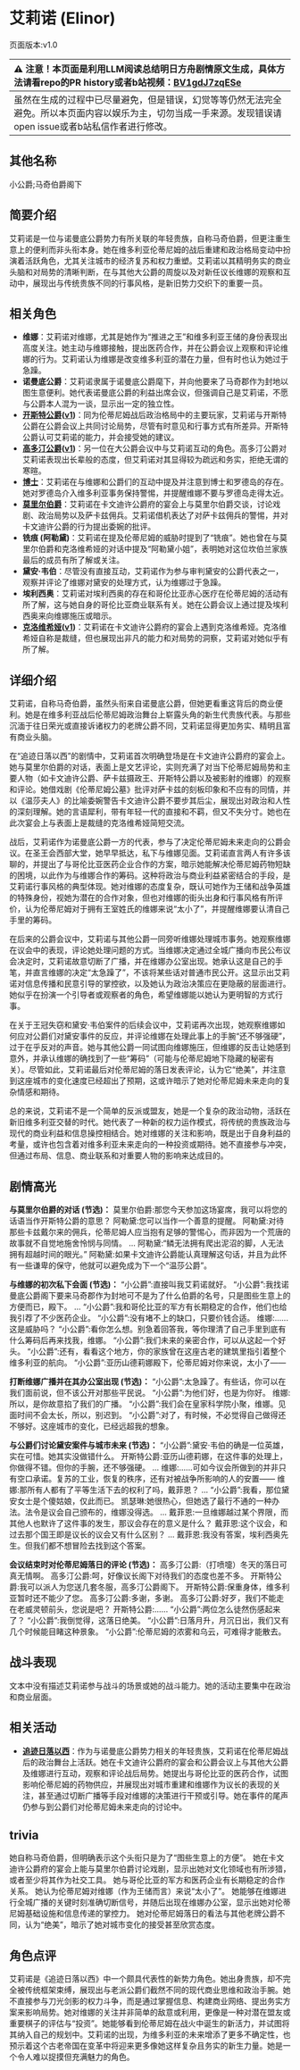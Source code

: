 # 艾莉诺 (Elinor)
页面版本:v1.0
 

| :warning: 注意！本页面是利用LLM阅读总结明日方舟剧情原文生成，具体方法请看repo的PR history或者b站视频：[BV1gdJ7zqESe](https://www.bilibili.com/video/BV1gdJ7zqESe/)         |
|:----------------------------|
| 虽然在生成的过程中已尽量避免，但是错误，幻觉等等仍然无法完全避免。所以本页面内容以娱乐为主，切勿当成一手来源。发现错误请open issue或者b站私信作者进行修改。|



## 其他名称
小公爵;马奇伯爵阁下
## 简要介绍
艾莉诺是一位与诺曼底公爵势力有所关联的年轻贵族，自称马奇伯爵，但更注重生意上的便利而非头衔本身。她在维多利亚伦蒂尼姆的战后重建和政治格局变动中扮演着活跃角色，尤其关注城市的经济复苏和权力重塑。艾莉诺以其精明务实的商业头脑和对局势的清晰判断，在与其他大公爵的周旋以及对新任议长维娜的观察和互动中，展现出与传统贵族不同的行事风格，是新旧势力交织下的重要一员。
## 相关角色
-   **维娜**：艾莉诺对维娜，尤其是她作为“推进之王”和维多利亚王储的身份表现出高度关注。她主动与维娜接触，提出医药合作，并在公爵会议上观察和评论维娜的行为。艾莉诺认为维娜是改变维多利亚的潜在力量，但有时也认为她过于急躁。
-   **诺曼底公爵**：艾莉诺隶属于诺曼底公爵麾下，并向他要来了马奇郡作为封地以图生意便利。她代表诺曼底公爵的利益出席会议，但强调自己是艾莉诺，不愿与公爵本人混为一谈，显示出一定的独立性。
-   **[开斯特公爵](../char_v3/extended_char_kai_si_te_gong_jue.md)([v1](extended_char_kai_si_te_gong_jue.md))**：同为伦蒂尼姆战后政治格局中的主要玩家，艾莉诺与开斯特公爵在公爵会议上共同讨论局势，尽管有时意见和行事方式有所差异。开斯特公爵认可艾莉诺的能力，并会接受她的建议。
-   **[高多汀公爵](../char_v3/extended_char_gao_duo_ting_gong_jue.md)([v1](extended_char_gao_duo_ting_gong_jue.md))**：另一位在大公爵会议中与艾莉诺互动的角色。高多汀公爵对艾莉诺表现出长辈般的态度，但艾莉诺对其显得较为疏远和务实，拒绝无谓的寒暄。
-   **[博士](../char_v3/extended_char_bo_shi.md)**：艾莉诺在与维娜和公爵们的互动中提及并注意到博士和罗德岛的存在。她对罗德岛介入维多利亚事务保持警惕，并提醒维娜不要与罗德岛走得太近。
-   **[莫里尔伯爵](../char_v3/extended_char_mo_li_er_bo_jue.md)**：艾莉诺在卡文迪许公爵府的宴会上与莫里尔伯爵交谈，讨论戏剧、政治局势以及萨卡兹佣兵。艾莉诺借机表达了对萨卡兹佣兵的警惕，并对卡文迪许公爵的行为提出委婉的批评。
-   **铣痕 (阿勒黛)**：艾莉诺在提及伦蒂尼姆的威胁时提到了“铣痕”。她也曾在与莫里尔伯爵和克洛维希娅的对话中提及“阿勒黛小姐”，表明她对这位坎伯兰家族最后的成员有所了解或关注。
-   **黛安·韦伯**：尽管没有直接互动，艾莉诺作为参与审判黛安的公爵代表之一，观察并评论了维娜对黛安的处理方式，认为维娜过于急躁。
-   **埃利西奥**：艾莉诺对埃利西奥的存在和哥伦比亚赤心医疗在伦蒂尼姆的活动有所了解，这与她自身的哥伦比亚商业联系有关。她在公爵会议上通过提及埃利西奥来向维娜施压或暗示。
-   **[克洛维希娅](../char_v3/extended_char_ke_luo_wei_xi_ya.md)([v1](extended_char_ke_luo_wei_xi_ya.md))**：艾莉诺在卡文迪许公爵府的宴会上遇到克洛维希娅。克洛维希娅自称是裁缝，但也展现出非凡的能力和对局势的洞察，艾莉诺对她似乎有所了解。
## 详细介绍
艾莉诺，自称马奇伯爵，虽然头衔来自诺曼底公爵，但她更看重这背后的商业便利。她是在维多利亚战后伦蒂尼姆政治舞台上崭露头角的新生代贵族代表。与那些沉湎于往日荣光或直接诉诸权力的老牌公爵不同，艾莉诺显得更加务实、精明且富有商业头脑。

在“追迹日落以西”的剧情中，艾莉诺首次明确登场是在卡文迪许公爵府的宴会上。她与莫里尔伯爵的对话，表面上是文艺评论，实则充满了对当下伦蒂尼姆局势和主要人物（如卡文迪许公爵、萨卡兹摄政王、开斯特公爵以及被影射的维娜）的观察和评论。她借戏剧《伦蒂尼姆公墓》批评对萨卡兹的刻板印象和不应有的同情，并以《温莎夫人》的比喻委婉警告卡文迪许公爵不要步其后尘，展现出对政治和人性的深刻理解。她的言语犀利，带有年轻一代的直接和不羁，但又不失分寸。她也在此次宴会上与表面上是裁缝的克洛维希娅简短交流。

战后，艾莉诺作为诺曼底公爵一方的代表，参与了决定伦蒂尼姆未来走向的公爵会议。在圣王会西部大堂，她早早抵达，私下与维娜见面。艾莉诺直言两人有许多该聊的，并提出了与哥伦比亚医药企业合作的方案，暗示她能解决伦蒂尼姆药物短缺的困境，以此作为与维娜合作的筹码。这种将政治与商业利益紧密结合的手段，是艾莉诺行事风格的典型体现。她对维娜的态度复杂，既认可她作为王储和战争英雄的特殊身份，视她为潜在的合作对象，但也对维娜的街头出身和行事风格有所评价，认为伦蒂尼姆对于拥有王室姓氏的维娜来说“太小了”，并提醒维娜要认清自己手里的筹码。

在后来的公爵会议中，艾莉诺与其他公爵一同旁听维娜处理城市事务。她观察维娜在议会中的表现，评论她处理问题的方式。当维娜决定通过全城广播向市民公布议会决定时，艾莉诺故意切断了广播，并在维娜办公室出现。她承认这是自己的手笔，并直言维娜的决定“太急躁了”，不该将某些话对普通市民公开。这显示出艾莉诺对信息传播和民意引导的掌控欲，以及她认为政治决策应在更隐蔽的层面进行。她似乎在扮演一个引导者或观察者的角色，希望维娜能以她认为更明智的方式行事。

在关于王冠失窃和黛安·韦伯案件的后续会议中，艾莉诺再次出现，她观察维娜如何应对公爵们对黛安事件的反应，并评论维娜在处理此事上的手腕“还不够强硬”，过于在乎反对的声音。她与其他公爵一同试图向维娜施压，但维娜的反击让她感到意外，并承认维娜的确找到了一些“筹码”（可能与伦蒂尼姆地下隐藏的秘密有关）。尽管如此，艾莉诺最后对伦蒂尼姆的落日发表评论，认为它“绝美”，并注意到这座城市的变化速度已经超出了预期，这或许暗示了她对伦蒂尼姆未来走向的复杂情感和期待。

总的来说，艾莉诺不是一个简单的反派或盟友，她是一个复杂的政治动物，活跃在新旧维多利亚交替的时代。她代表了一种新的权力运作模式，将传统的贵族政治与现代的商业利益和信息操控相结合。她对维娜的关注和影响，既是出于自身利益的考量，或许也包含着对维多利亚未来走向的一种投资或期待。她不直接参与冲突，但通过布局、信息、商业联系和对重要人物的影响来达成目的。
## 剧情高光
**与莫里尔伯爵的对话 (节选)：**
莫里尔伯爵:那您今天参加这场宴席，我可以将您的话语当作开斯特公爵的意思？
阿勒黛:您可以当作一个善意的提醒。
阿勒黛:对待那些卡兹戴尔来的佣兵，伦蒂尼姆人应当抱有足够的警惕心，而非因为一个荒唐的故事就不自觉地施舍怜悯与同情。
...
阿勒黛:“鳞无法拥有爬出泥沼的脚，人无法拥有超越时间的眼光。”
阿勒黛:如果卡文迪许公爵能认真理解这句话，并且为此怀有一些谦卑的保守，他就可以避免成为下一个“温莎公爵”。

**与维娜的初次私下会面 (节选)：**
“小公爵”:直接叫我艾莉诺就好。
“小公爵”:我找诺曼底公爵阁下要来马奇郡作为封地可不是为了什么伯爵的名号，只是图些生意上的方便而已，殿下。
...
“小公爵”:我和哥伦比亚的军方有长期稳定的合作，他们也给我引荐了不少医药企业。
“小公爵”:没有堵不上的缺口，只要价钱合适。
维娜:......这是威胁吗？
“小公爵”:看你怎么想。别急着回答我，等你理清了自己手里到底有什么筹码后再来找我，维娜。
“小公爵”:我们未来的亲密合作，可以从这起一个好头。
“小公爵”:还有，看看这个地方，你的家族曾在这座古老的建筑里指引着整个维多利亚的航向。
“小公爵”:亚历山德莉娜殿下，伦蒂尼姆对你来说，太小了——

**打断维娜广播并在其办公室出现 (节选)：**
“小公爵”:太急躁了。有些话，你可以在我们面前说，但不该公开对那些平民说。
“小公爵”:为他们好，也是为你好。
维娜:所以，是你故意掐了我们的广播。
“小公爵”:我们会在皇家科学院小聚，维娜。见面时间不会太长，所以，别迟到。
“小公爵”:对了，有时候，不必觉得自己做得还不够好。这座城市的变化，已经远超我的想象。

**与公爵们讨论黛安案件与城市未来 (节选)：**
“小公爵”:黛安·韦伯的确是一位英雄，实在可惜。她其实没做错什么。
开斯特公爵:亚历山德莉娜，在这件事的处理上，你做得不错。但你的手腕，还不够强硬。
...
维娜:......可如今议会所做到的并非只有空口承诺。复苏的工业，恢复的秩序，还有对被战争所影响的人的安置——
维娜:那所有人都有了平等生活下去的权利了吗，戴菲恩？
...
“小公爵”:我看，那位黛安女士是个傻姑娘，仅此而已。
凯瑟琳:她很热心，但她选了最行不通的一种办法。法令是议会自己颁布的，维娜没得选。
...
戴菲恩:一旦维娜越过某个界限，而其他人也默许了这件事的发生，那议会存在的意义是什么？
戴菲恩:这个议会，和过去那个国王即是议长的议会又有什么区别？
...
戴菲恩:我没有答案，埃利西奥先生。但我们都不想冒险去找到这个答案。

**会议结束时对伦蒂尼姆落日的评论 (节选)：**
高多汀公爵:（打喷嚏）冬天的落日可真无情啊。
高多汀公爵:呵，好像议长阁下对待我们的态度也差不多。
开斯特公爵:我可以派人为您送几套冬服，高多汀公爵阁下。
开斯特公爵:保重身体，维多利亚暂时还不能少了您。
高多汀公爵:多谢，多谢。
高多汀公爵:好歹，我们不能走在老威灵顿前头，您说是吧？
开斯特公爵:......
“小公爵”:两位怎么徒然伤感起来了？
“小公爵”:我倒觉得，这落日绝美。
“小公爵”:日落月升，月沉日出，我们又有几个时候能目睹这种景象。
“小公爵”:伦蒂尼姆的浓雾和乌云，可难得才能散去。
## 战斗表现
文本中没有描述艾莉诺参与战斗的场景或她的战斗能力。她的活动主要集中在政治和商业层面。
## 相关活动
-   **[追迹日落以西](../stories/act37side.md)**：作为与诺曼底公爵势力相关的年轻贵族，艾莉诺在伦蒂尼姆战后的政治舞台上活跃。她在卡文迪许公爵府的宴会和公爵会议上与其他大公爵及维娜进行互动，观察和评论战后局势。她提出与哥伦比亚的医药合作，试图影响伦蒂尼姆的药物供应，并展现出对城市重建和维娜作为议长的表现的关注，甚至通过切断广播等手段对维娜的决策进行干预或引导。她在事件的尾声仍参与到公爵们对伦蒂尼姆未来走向的讨论中。
## trivia
她自称马奇伯爵，但明确表示这个头衔只是为了“图些生意上的方便”。
她在卡文迪许公爵府的宴会上能与莫里尔伯爵讨论戏剧，显示出她对文化领域也有所涉猎，或者至少将其作为社交工具。
她与哥伦比亚的军方和医药企业有长期稳定的合作关系。
她认为伦蒂尼姆对维娜（作为王储而言）来说“太小了”。
她能够在维娜进行全城广播的关键时刻准确切断信号，并随后出现在维娜办公室，显示出她对伦蒂尼姆基础设施和信息传递的掌控力。
她对伦蒂尼姆落日的看法与其他老牌公爵不同，认为“绝美”，暗示了她对城市变化的接受甚至欣赏态度。
## 角色点评
艾莉诺是《追迹日落以西》中一个颇具代表性的新势力角色。她出身贵族，却不完全被传统框架束缚，展现出与老派公爵们截然不同的现代商业思维和政治手腕。她不直接参与刀光剑影的权力斗争，而是通过掌握信息、构建商业网络、提出务实方案来影响局势。她对维娜的关注并非简单的敌意或利用，更像是一种对潜在盟友或重要棋子的评估与“投资”。她能够看到伦蒂尼姆在战火中诞生的新活力，并试图将其纳入自己的规划中。艾莉诺的出现，为维多利亚的未来增添了更多不确定性，也预示着这个古老帝国在变革中将迎来更多像她这样复杂且务实的新生力量。她是一个令人难以捉摸但充满魅力的角色。